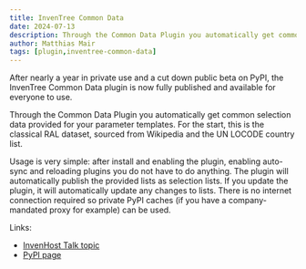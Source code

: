 ```yaml
---
title: InvenTree Common Data
date: 2024-07-13
description: Through the Common Data Plugin you automatically get common selection data provided for your parameter templates
author: Matthias Mair
tags: [plugin,inventree-common-data]
---
```


After nearly a year in private use and a cut down public beta on PyPI, the InvenTree Common Data plugin is now fully published and available for everyone to use.

Through the Common Data Plugin you automatically get common selection data provided for your parameter templates. For the start, this is the classical RAL dataset, sourced from Wikipedia and the UN LOCODE country list.

Usage is very simple: after install and enabling the plugin, enabling auto-sync and reloading plugins you do not have to do anything. The plugin will automatically publish the provided lists as selection lists. If you update the plugin, it will automatically update any changes to lists. There is no internet connection required so private PyPI caches (if you have a company-mandated proxy for example) can be used.

Links:
- [InvenHost Talk topic](https://talk.invenhost.com/t/plugin-discussion-inventree-common-data/43)
- [PyPI page](https://pypi.org/project/inventree-common-data/)
